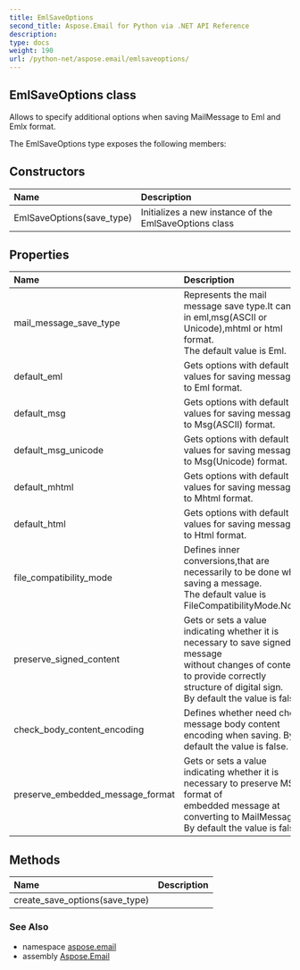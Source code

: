 ```yaml
---
title: EmlSaveOptions
second_title: Aspose.Email for Python via .NET API Reference
description: 
type: docs
weight: 190
url: /python-net/aspose.email/emlsaveoptions/
---
```


## EmlSaveOptions class

Allows to specify additional options when saving MailMessage to Eml and Emlx format.

The EmlSaveOptions type exposes the following members:
## Constructors
| Name | Description |
| :- | :- |
|EmlSaveOptions(save_type)|Initializes a new instance of the EmlSaveOptions class|
## Properties
| Name | Description |
| :- | :- |
|mail_message_save_type|Represents the mail message save type.It can be in eml,msg(ASCII or Unicode),mhtml or html format.<br/>            The default value is Eml.|
|default_eml|Gets options with default values for saving message to Eml format.|
|default_msg|Gets options with default values for saving message to Msg(ASCII) format.|
|default_msg_unicode|Gets options with default values for saving message to Msg(Unicode) format.|
|default_mhtml|Gets options with default values for saving message to Mhtml format.|
|default_html|Gets options with default values for saving message to Html format.|
|file_compatibility_mode|Defines inner conversions,that are necessarily to be done when saving a message.<br/>            The default value is FileCompatibilityMode.None.|
|preserve_signed_content|Gets or sets a value indicating whether it is necessary to save signed message<br/>            without changes of content to provide correctly structure of digital sign.<br/>            By default the value is false.|
|check_body_content_encoding|Defines whether need check message body content encoding when saving. By default the value is false.|
|preserve_embedded_message_format|Gets or sets a value indicating whether it is necessary to preserve MSG format of <br/>            embedded message at converting to MailMessage. By default the value is false.|
## Methods
| Name | Description |
| :- | :- |
|create_save_options(save_type)|  |

### See Also

* namespace [aspose.email](/python-net/aspose.email/)
* assembly [Aspose.Email](/python-net/)

